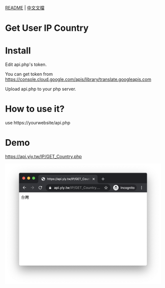 [README](README.md) | [中文文檔](README_zh.md)

# Get User IP Country

# Install

Edit api.php's token.

You can get token from https://console.cloud.google.com/apis/library/translate.googleapis.com

Upload api.php to your php server.

# How to use it?

use https://yourwebsite/api.php

# Demo

https://api.yiy.tw/IP/GET_Country.php

![image](https://github.com/SteveYiGame/Get-User-IP-Country/blob/master/images/demo01.png)
